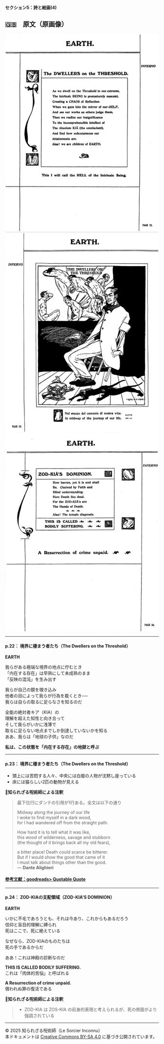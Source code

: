 #### セクション5：詩と絵画(4)

## 🇬🇧　原文（原画像）

<div align="center">
 <img src="if22.png" width="500"><br>
 <img src="if23.png" width="500"><br>
 <img src="if24.png" width="500"><br>
</div>

---

#### p.22： 境界に棲まう者たち（The Dwellers on the Threshold）

**EARTH**  

我らがある極端な境界の地点に佇むとき  
「内在する存在」は早熟にして未成熟のまま  
「反映の混沌」を生み出す  

我らが自己の鏡を覗き込み  
他者の目によって我らが行為を裁くとき──  
我らは自らの取るに足らなさを知るのだ  

全能の絶対者キア（KIA）の  
理解を超えた知性と向き合って  
そして我らがいかに浅薄で  
取るに足らない地点までしか到達していないかを知る  
ああ、我らは「地球の子供」なのだ  

**私は、この状態を「内在する存在」の地獄と呼ぶ**

---

#### p.23： 境界に棲まう者たち（The Dwellers on the Threshold）

- 頭上には苦悶する人々、中央には白服の人物が沈黙し座っている
- 床には猫らしい2匹の動物が見える

**🐌知られざる呪術師による注釈**
>最下位行にダンテの引用が1行ある。全文は以下の通り
>
>Midway along the journey of our life<br>
>I woke to find myself in a dark wood,<br>
>for I had wandered off from the straight path.<br>
>
>How hard it is to tell what it was like,<br>
>this wood of wilderness, savage and stubborn<br>
>(the thought of it brings back all my old fears),<br>
>
>a bitter place! Death could scarce be bitterer.<br>
>But if I would show the good that came of it<br>
>I must talk about things other than the good.<br>
>― **Dante Alighieri**<br>

#### [参考文献：goodreads> Quotable Quote](https://www.goodreads.com/quotes/651248-midway-along-the-journey-of-our-life-i-woke-to)
---

#### p.24： ZOD-KIAの支配領域（ZOD-KIA'S DOMINION）

**EARTH**  

いかに不毛であろうとも、それは今あり、これからもあるだろう  
信仰と盲目的理解に縛られ  
死はここで、死に絶えている  

なぜなら、ZOD-KIAのものたちは  
死の手であるからだ  

ああ！これは神殿の診断なのだ  

**THIS IS CALLED BODILY SUFFERING.**  
これは「肉体的苦悩」と呼ばれる  

**A Resurrection of crime unpaid.**  
償われぬ罪の復活である

**🐌知られざる呪術師による注釈**
>- ZOD-KIA は ZOS-KIA の前身的表現と考えられるが、死の側面がより強調されている

---

© 2025 知られざる呪術師（Le Sorcier Inconnu）  
本ドキュメントは [Creative Commons BY-SA 4.0](https://creativecommons.org/licenses/by-sa/4.0/deed.ja) に基づき公開されています。
